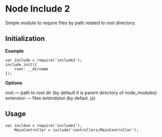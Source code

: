 # Node Include 2

Simple module to require files by path related to root directory.

## Initialization

**Example**

    var include = require('include2');
    include.init({
        root: __dirname
    });
  
**Options**

root — path to root dir (by default it is parent directory of node_modules)
extension — files extendsion (by defaut .js)

## Usage

    var incldue = require('include2'),
        MainController = include('controllers/MainController');
